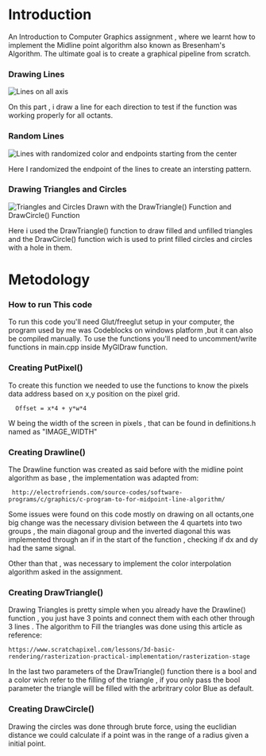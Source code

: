 # Introduction
  An Introduction to Computer Graphics assignment , where we learnt how to implement the Midline point algorithm also known as Bresenham's Algorithm.
  The ultimate goal is to create a graphical pipeline from scratch.
  
### Drawing Lines 
  ![Lines on all axis](https://github.com/flaviosms/Pipeline/blob/master/Axis.JPG)
 
   On this part , i draw a line for each direction to test if the function was working properly for all octants.
  
### Random Lines
  ![Lines with randomized color and endpoints starting from the center](https://github.com/flaviosms/Pipeline/blob/master/RandomLine.JPG)
  
   Here I randomized the endpoint of the lines to create an intersting pattern.
  
### Drawing Triangles and Circles
  ![Triangles and Circles Drawn with the DrawTriangle() Function and DrawCircle() Function](https://github.com/flaviosms/Pipeline/blob/master/TrianglesAndCircles.JPG)
  
   Here i used the DrawTriangle() function to draw filled and unfilled triangles and the DrawCircle() function wich is used to print filled circles and circles with a hole in them.
  
# Metodology
  
  ### How to run This code
   To run this code you'll need Glut/freeglut setup in your computer,
   the program used by me was Codeblocks on windows platform ,but 
   it can also be compiled manually.
   To use the functions you'll need to uncomment/write functions in main.cpp inside MyGlDraw function.
    
  ### Creating PutPixel()
   To create this function we needed to use the functions to know the pixels data address 
   based on x,y position on the pixel grid.
   
      Offset = x*4 + y*w*4
      
   W being the width of the screen in pixels , that can be found in definitions.h named as "IMAGE_WIDTH"
   
  ### Creating Drawline()
   The Drawline function was created as said before with the midline point algorithm as base , the implementation was adapted from:
   
     http://electrofriends.com/source-codes/software-programs/c/graphics/c-program-to-for-midpoint-line-algorithm/
     
   Some issues were found on this code mostly on drawing on all octants,one big change was the necessary division between the 4 quartets  into two groups , the main diagonal group and the inverted diagonal this was implemented through an if in the start of the function , checking if dx and dy had the same signal.
   
   Other than that , was necessary to implement the color interpolation algorithm asked in the assignment.
 ### Creating DrawTriangle()
  Drawing Triangles is pretty simple when you already have the Drawline() function , you just have 3 points and connect them with each other through 3 lines .
  The algorithm to Fill the triangles was done using this article as reference:
  
    https://www.scratchapixel.com/lessons/3d-basic-rendering/rasterization-practical-implementation/rasterization-stage
  
  In the last two parameters of the DrawTriangle() function there is a bool and a color wich refer to the filling of the triangle , if you only pass the bool parameter the triangle will be filled with the arbritrary color Blue as default.

### Creating DrawCircle()
  Drawing the circles was done through brute force, using the euclidian distance we could calculate if a point was in the range of a radius given a initial point.
